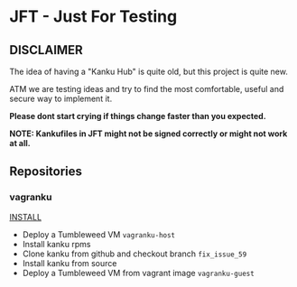 # JFT - Just For Testing

## DISCLAIMER

The idea of having a "Kanku Hub" is quite old, but this project is quite new.

ATM we are testing ideas and try to find the most comfortable, useful and
secure way to implement it.

**Please dont start crying if things change faster than you expected.**

**NOTE: Kankufiles in JFT might not be signed correctly or might not work at all.**

## Repositories

### vagranku

[INSTALL](kankus://raw.githubusercontent.com/M0ses/kanku-hub/master/JFT/vagranku/KankuFile)

* Deploy a Tumbleweed VM `vagranku-host`
* Install kanku rpms
* Clone kanku from github and checkout branch `fix_issue_59`
* Install kanku from source
* Deploy a Tumbleweed VM from vagrant image `vagranku-guest`


